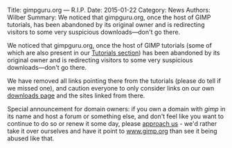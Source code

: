 Title: gimpguru.org — R.I.P.
Date: 2015-01-22
Category: News
Authors: Wilber
Summary: We noticed that gimpguru.org, once the host of GIMP tutorials, has been abandoned by its original owner and is redirecting visitors to some very suspicious downloads—don't go there.

We noticed that gimpguru.org, once the host of GIMP tutorials (some of which are also present in our [Tutorials section](/tutorials)) has been abandoned by its original owner and is redirecting visitors to some very suspicious downloads—don't go there.

We have removed all links pointing there from the tutorials (please do tell if we missed one), and caution everyone to only consider links on our own [downloads page](/downloads/) and the sites linked from there.

Special announcement for domain owners: if you own a domain with *gimp* in its name and host a forum or something else, and don't feel like you want to continue to do so or renew it some day, please [approach us](/mail_lists.html) - we'd rather take it over ourselves and have it point to www.gimp.org than see it being abused like that.
